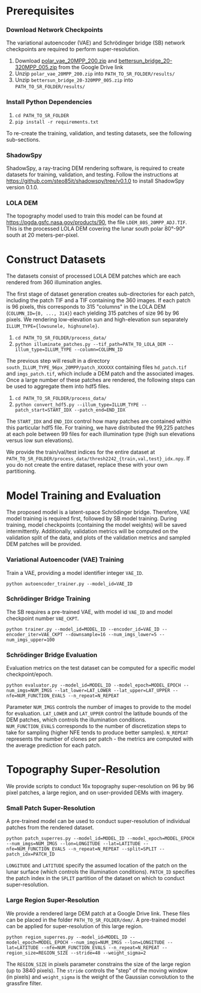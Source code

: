 # Prerequisites

### Download Network Checkpoints
The variational autoencoder (VAE) and Schrödinger bridge (SB) network checkpoints are required to perform super-resolution.
1) Download [polar_vae_20MPP_200.zip](https://drive.google.com/file/d/1gMKrFVpaQt28Z0Dl7d1QQ6xWIxdpPgW2/view?usp=sharing) and [bettersun_bridge_20-320MPP_005.zip](https://drive.google.com/file/d/1VYjbiLg32NOGN2MBrZOTjtZ18UZuiSdr/view?usp=sharing) from the Google Drive link
2) Unzip `polar_vae_20MPP_200.zip` into `PATH_TO_SR_FOLDER/results/`
3) Unzip `bettersun_bridge_20-320MPP_005.zip` into `PATH_TO_SR_FOLDER/results/`

### Install Python Dependencies
1) `cd PATH_TO_SR_FOLDER`
2) `pip install -r requirements.txt`

To re-create the training, validation, and testing datasets, see the following sub-sections.

### ShadowSpy
ShadowSpy, a ray-tracing DEM rendering software, is required to create datasets for training, validation, and testing. Follow the instructions at https://github.com/steo85it/shadowspy/tree/v0.1.0 to install ShadowSpy version 0.1.0.

### LOLA DEM
The topography model used to train this model can be found at https://pgda.gsfc.nasa.gov/products/90, the file `LDEM_80S_20MPP_ADJ.TIF`. This is the processed LOLA DEM covering the lunar south polar 80&deg;-90&deg; south at 20 meters-per-pixel.


# Construct Datasets
The datasets consist of processed LOLA DEM patches which are each rendered from 360 illumination angles.

The first stage of dataset generation creates sub-directories for each patch, including the patch TIF and a TIF containing the 360 images. If each patch is 96 pixels, this corresponds to 315 "columns" in the LOLA DEM (`COLUMN_ID={0, ..., 314}`) each yielding 315 patches of size 96 by 96 pixels. We rendering low-elevation sun and high-elevation sun separately `ILLUM_TYPE={lowsunele, highsunele}`.
1) `cd PATH_TO_SR_FOLDER/process_data/`
2) `python illuminate_patches.py --tif_path=PATH_TO_LOLA_DEM --illum_type=ILLUM_TYPE --column=COLUMN_ID`

The previous step will result in a directory `south_ILLUM_TYPE_96px_20MPP/patch_XXXXXX` containing files `hd_patch.tif` and `imgs_patch.tif`, which include a DEM patch and the associated images. Once a large number of these patches are rendered, the following steps can be used to aggregate them into hdf5 files.
1) `cd PATH_TO_SR_FOLDER/process_data/`
2) `python convert_hdf5.py --illum_type=ILLUM_TYPE --patch_start=START_IDX --patch_end=END_IDX`

The `START_IDX` and `END_IDX` control how many patches are contained within this particular hdf5 file. For training, we have distributed the 99,225 patches at each pole between 99 files for each illumination type (high sun elevations versus low sun elevations).

We provide the train/val/test indices for the entire dataset at `PATH_TO_SR_FOLDER/process_data/thresh2242_{train,val,test}_idx.npy`. If you do not create the entire dataset, replace these with your own partitioning.


# Model Training and Evaluation
The proposed model is a latent-space Schrödinger bridge. Therefore, VAE model training is required first, followed by SB model training. During training, model checkpoints (containing the model weights) will be saved intermittently. Additionally, validation metrics will be computed on the validation split of the data, and plots of the validation metrics and sampled DEM patches will be provided.

### Variational Autoencoder (VAE) Training
Train a VAE, providing a model identifier integer `VAE_ID`.

`python autoencoder_trainer.py --model_id=VAE_ID`

### Schrödinger Bridge Training
The SB requires a pre-trained VAE, with model id `VAE_ID` and model checkpoint number `VAE_CKPT`.

`python trainer.py --model_id=MODEL_ID --encoder_id=VAE_ID --encoder_iter=VAE_CKPT --downsample=16 --num_imgs_lower=5 --num_imgs_upper=100`

### Schrödinger Bridge Evaluation
Evaluation metrics on the test dataset can be computed for a specific model checkpoint/epoch.

`python evaluator.py --model_id=MODEL_ID --model_epoch=MODEL_EPOCH --num_imgs=NUM_IMGS --lat_lower=LAT_LOWER --lat_upper=LAT_UPPER --nfe=NUM_FUNCTION_EVALS --n_repeat=N_REPEAT`

Parameter `NUM_IMGS` controls the number of images to provide to the model for evaluation. `LAT_LOWER` and `LAT_UPPER` control the latitude bounds of the DEM patches, which controls the illumination conditions. `NUM_FUNCTION_EVALS` corresponds to the number of discretization steps to take for sampling (higher NFE tends to produce better samples). `N_REPEAT` represents the number of clones per patch - the metrics are computed with the average prediction for each patch.


# Topography Super-Resolution
We provide scripts to conduct 16x topography super-resolution on 96 by 96 pixel patches, a large region, and on user-provided DEMs with imagery.

### Small Patch Super-Resolution
A pre-trained model can be used to conduct super-resolution of individual patches from the rendered dataset.

`python patch_superres.py --model_id=MODEL_ID --model_epoch=MODEL_EPOCH --num_imgs=NUM_IMGS --lon=LONGITUDE --lat=LATITUDE --nfe=NUM_FUNCTION_EVALS --n_repeat=N_REPEAT --split=SPLIT --patch_idx=PATCH_ID`

`LONGITUDE` and `LATITUDE` specify the assumed location of the patch on the lunar surface (which controls the illumination conditions). `PATCH_ID` specifies the patch index in the `SPLIT` partition of the dataset on which to conduct super-resolution.

### Large Region Super-Resolution
We provide a rendered large DEM patch at a Google Drive link. These files can be placed in the folder `PATH_TO_SR_FOLDER/dem/`. A pre-trained model can be applied for super-resolution of this large region.

`python region_superres.py --model_id=MODEL_ID --model_epoch=MODEL_EPOCH --num_imgs=NUM_IMGS --lon=LONGITUDE --lat=LATITUDE --nfe=NUM_FUNCTION_EVALS --n_repeat=N_REPEAT --region_size=REGION_SIZE --stride=48 --weight_sigma=2`

The `REGION_SIZE` in pixels parameter constrains the size of the large region (up to 3840 pixels). The `stride` controls the "step" of the moving window (in pixels) and `weight_sigma` is the weight of the Gaussian convolution to the grassfire filter.